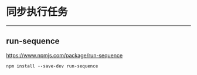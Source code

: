 # 同步执行任务
---

## run-sequence

https://www.npmjs.com/package/run-sequence

```
npm install --save-dev run-sequence
```

